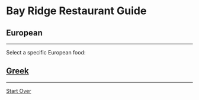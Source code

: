 # Bay Ridge Restaurant Guide
## European
---
Select a specific European food:
## [Greek](greek.md)

---
[Start Over](../home.md)